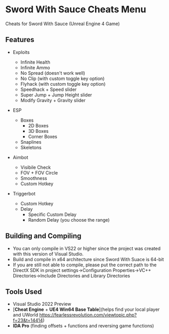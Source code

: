 # Sword With Sauce Cheats Menu
Cheats for Sword With Sauce (Unreal Engine 4 Game)

## Features

* Exploits
  * Infinite Health
  * Infinite Ammo
  * No Spread (doesn't work well)
  * No Clip (with custom toggle key option)
  * Flyhack (with custom toggle key option)
  * Speedhack + Speed slider
  * Super Jump + Jump Height slider
  * Modify Gravity + Gravity slider

* ESP
  * Boxes
    * 2D Boxes
    * 3D Boxes
    * Corner Boxes
  * Snaplines
  * Skeletons

* Aimbot
  * Visibile Check
  * FOV + FOV Circle
  * Smoothness
  * Custom Hotkey

* Triggerbot
  * Custom Hotkey
  * Delay
    * Specific Custom Delay
    * Random Delay (you choose the range)

## Building and Compiling
* You can only compile in VS22 or higher since the project was created with this version of Visual Studio. 
* Build and compile in x64 architecture since Sword With Suace is 64-bit
* If you are still not able to compile, please put the correct path to the DirectX SDK in project settings->Configuration Properties->VC++ Directories->Include Directories and Library Directories

## Tools Used
* Visual Studio 2022 Preview
* [**Cheat Engine** + **UE4 Win64 Base Table**](helps find your local player and UWorld 
https://fearlessrevolution.com/viewtopic.php?f=23&t=14414)
* **IDA Pro** (finding offsets + functions and reversing game functions)

